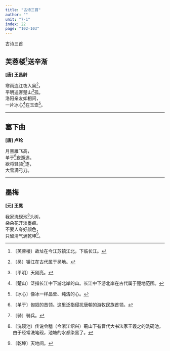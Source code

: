```yaml
---
title: "古诗三首"
author: ""
unit: "7-1"
index: 22
page: "102-103"
---
```


古诗三首

## 芙蓉楼[^a-1]送辛渐

**[唐] 王昌龄**

寒雨连江夜入吴[^a-2]，  
平明送客楚山[^a-3]孤。  
洛阳亲友如相问，  
一片冰心[^a-4]在玉壶[^a-5]。  

[^a-1]: 〔芙蓉楼〕故址在今江苏镇江北，下临长江。
[^a-2]: 〔吴〕镇江在古代属于吴地。
[^a-3]: 〔平明〕天刚亮。
[^a-4]: 〔楚山〕泛指长江中下游北岸的山。长江中下游北岸在古代属于楚地范围。
[^a-5]: 〔冰心〕像冰一样晶莹、纯洁的心。

---

## 塞下曲

**[唐] 卢纶**

月黑雁飞高，  
单于[^b-1]夜遁逃。  
欲将轻骑[^b-2]逐，  
大雪满弓刀。  

[^b-1]: 〔单于〕匈奴的首领。这里泛指侵扰唐朝的游牧民族首领。
[^b-2]: 〔骑〕骑兵。

---

## 墨梅

**[元] 王冕**

我家洗砚池[^c-1]头树，  
朵朵花开淡墨痕。  
不要人夸好颜色，  
只留清气满乾坤[^c-2]。  

[^c-1]: 〔洗砚池〕传说会稽（今浙江绍兴）蕺山下有晋代大书法家王羲之的洗砚池。由于经常洗笔砚，池塘的水都染黑了。
[^c-2]: 〔乾坤〕天地间。
